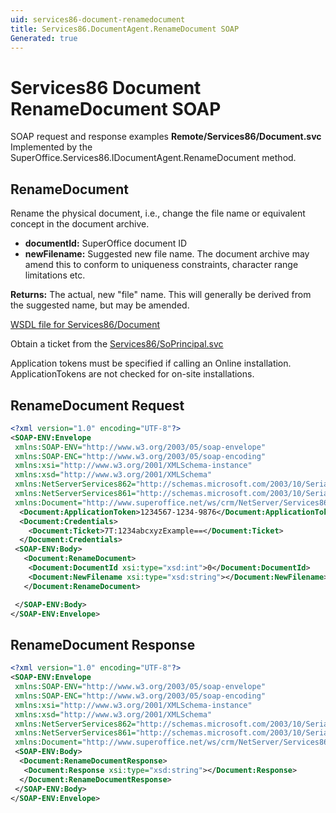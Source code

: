 ```yaml
---
uid: services86-document-renamedocument
title: Services86.DocumentAgent.RenameDocument SOAP
Generated: true
---
```


# Services86 Document RenameDocument SOAP

SOAP request and response examples **Remote/Services86/Document.svc**
Implemented by the <see cref="M:SuperOffice.Services86.IDocumentAgent.RenameDocument">SuperOffice.Services86.IDocumentAgent.RenameDocument</see> method.

## RenameDocument

Rename the physical document, i.e., change the file name or equivalent concept in the document archive.

* **documentId:** SuperOffice document ID
* **newFilename:** Suggested new file name. The document archive may amend this to conform to uniqueness constraints, character range limitations etc.

**Returns:** The actual, new "file" name. This will generally be derived from the suggested name, but may be amended.


[WSDL file for Services86/Document](../Services86-Document.md)

Obtain a ticket from the [Services86/SoPrincipal.svc](../SoPrincipal/SoPrincipal.md)

Application tokens must be specified if calling an Online installation. ApplicationTokens are not checked for on-site installations.

## RenameDocument Request

```xml
<?xml version="1.0" encoding="UTF-8"?>
<SOAP-ENV:Envelope
 xmlns:SOAP-ENV="http://www.w3.org/2003/05/soap-envelope"
 xmlns:SOAP-ENC="http://www.w3.org/2003/05/soap-encoding"
 xmlns:xsi="http://www.w3.org/2001/XMLSchema-instance"
 xmlns:xsd="http://www.w3.org/2001/XMLSchema"
 xmlns:NetServerServices862="http://schemas.microsoft.com/2003/10/Serialization/Arrays"
 xmlns:NetServerServices861="http://schemas.microsoft.com/2003/10/Serialization/"
 xmlns:Document="http://www.superoffice.net/ws/crm/NetServer/Services86">
  <Document:ApplicationToken>1234567-1234-9876</Document:ApplicationToken>
  <Document:Credentials>
    <Document:Ticket>7T:1234abcxyzExample==</Document:Ticket>
  </Document:Credentials>
 <SOAP-ENV:Body>
   <Document:RenameDocument>
    <Document:DocumentId xsi:type="xsd:int">0</Document:DocumentId>
    <Document:NewFilename xsi:type="xsd:string"></Document:NewFilename>
   </Document:RenameDocument>

 </SOAP-ENV:Body>
</SOAP-ENV:Envelope>

```


## RenameDocument Response

```xml
<?xml version="1.0" encoding="UTF-8"?>
<SOAP-ENV:Envelope
 xmlns:SOAP-ENV="http://www.w3.org/2003/05/soap-envelope"
 xmlns:SOAP-ENC="http://www.w3.org/2003/05/soap-encoding"
 xmlns:xsi="http://www.w3.org/2001/XMLSchema-instance"
 xmlns:xsd="http://www.w3.org/2001/XMLSchema"
 xmlns:NetServerServices862="http://schemas.microsoft.com/2003/10/Serialization/Arrays"
 xmlns:NetServerServices861="http://schemas.microsoft.com/2003/10/Serialization/"
 xmlns:Document="http://www.superoffice.net/ws/crm/NetServer/Services86">
 <SOAP-ENV:Body>
  <Document:RenameDocumentResponse>
   <Document:Response xsi:type="xsd:string"></Document:Response>
  </Document:RenameDocumentResponse>
 </SOAP-ENV:Body>
</SOAP-ENV:Envelope>

```

